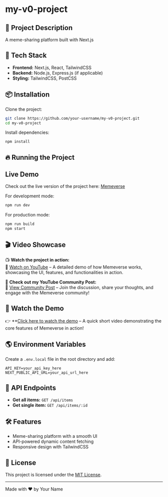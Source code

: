# my-v0-project

## 📌 Project Description
A meme-sharing platform built with Next.js

## 🚀 Tech Stack
- **Frontend:** Next.js, React, TailwindCSS
- **Backend:** Node.js, Express.js (if applicable)
- **Styling:** TailwindCSS, PostCSS

## 📦 Installation

Clone the project:

```bash
git clone https://github.com/your-username/my-v0-project.git
cd my-v0-project
```

Install dependencies:

```bash
npm install
```

## 🔥 Running the Project

## Live Demo
Check out the live version of the project here: [Memeverse](https://v0-memeverse-gamma.vercel.app/)

For development mode:

```bash
npm run dev
```

For production mode:

```bash
npm run build
npm start
```
## 🎬 Video Showcase  
📺 **Watch the project in action:**  
🔗 [Watch on YouTube](https://youtu.be/L2JkP35kU3k) – A detailed demo of how Memeverse works, showcasing the UI, features, and functionalities in action.  

📢 **Check out my YouTube Community Post:**  
🔗 [View Community Post](http://youtube.com/post/Ugkx1rdJ0vRX7pPmilqZqyJQd_Rx_9TCApBN?si=LUWFbXJLnOCR4M4P) – Join the discussion, share your thoughts, and engage with the Memeverse community!  

## 🎥 Watch the Demo  
👉 **[Click here to watch the demo](https://youtube.com/shorts/yoVjHuJ0ce4) – A quick short video demonstrating the core features of Memeverse in action!  

## 🌎 Environment Variables

Create a `.env.local` file in the root directory and add:

```
API_KEY=your_api_key_here
NEXT_PUBLIC_API_URL=your_api_url_here
```

## 📄 API Endpoints

- **Get all items:** `GET /api/items`
- **Get single item:** `GET /api/items/:id`

## 🛠 Features

- Meme-sharing platform with a smooth UI
- API-powered dynamic content fetching
- Responsive design with TailwindCSS

## 📝 License

This project is licensed under the [MIT License](https://choosealicense.com/licenses/mit/).

---

Made with ❤️ by Your Name
